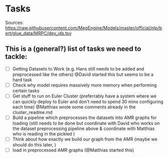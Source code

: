 # Tasks

Sources: https://raw.githubusercontent.com/MegEngine/Models/master/official/nlp/bert/glue_data/MRPC/dev_ids.tsv


## This is a (general?) list of tasks we need to tackle:

- [ ] Getting Datasets to Work (e.g. Hans still needs to be added and preprocessed like the others) @David started this but seems to be a hard task
- [ ] Check why model requires massively more memory when performing certain tasks
- [ ] Get stuff to run on Euler Cluster (preferrably have a system where we can quickly deploy to Euler and don't need to spend 30 mins configuring each time) @Matthias wrote some comments already in the cluster_readme.md
- [ ] Build a pipeline which preprocesses the datasets into AMR graphs for loading (still needs to be done but coordinate with David who works on the dataset preprocessing pipeline above & coordinate with Matthias who is reading in the pickled )
- [ ] Think about how exactly we build our graph from the AMR (maybe we should do this later, )
- [ ] load in preprocessed AMR graphs (@Matthias started this)

